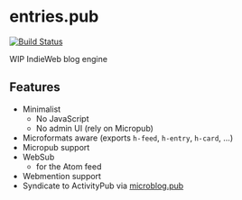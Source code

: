 # entries.pub

[![Build Status](https://d.a4.io/api/badges/tsileo/entries.pub/status.svg)](https://d.a4.io/tsileo/entries.pub)

WIP IndieWeb blog engine

## Features

 - Minimalist
   - No JavaScript
   - No admin UI (rely on Micropub)
 - Microformats aware (exports `h-feed`, `h-entry`, `h-card`, ...)
 - Micropub support
 - WebSub
   - for the Atom feed
 - Webmention support
 - Syndicate to ActivityPub via [microblog.pub](https://github.com/tsileo/microblog.pub)
